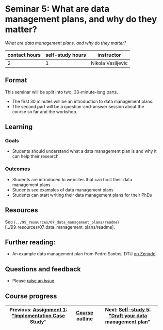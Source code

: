 # Seminar 5: What are data management plans, and why do they matter?

_What are data management plans, and why do they matter?_

| contact hours | self-study hours | instructor |
|---|---|---|
| 2 | 1 | Nikola Vasiljevic |


## Format
This seminar will be split into two, 30-minute-long parts.
- The first 30 minutes will be an introduction to data management plans.
- The second part will be a question-and-answer session about the course so far and the workshop.

## Learning

### Goals
- Students should understand what a data management plan is and why it can help their research

### Outcomes
- Students are introduced to websites that can host their data management plans
- Students see examples of data management plans
- Students can start writing their data management plans for their PhDs

## Resources
See (`../99_resources/07_data_management_plans/readme`)[../99_resources/07_data_management_plans/readme].

## Further reading:
- An example data management plan from Pedro Santos, DTU [on Zenodo](https://zenodo.org/record/4009127).

## Questions and feedback
- Please [raise an issue](../../issues).

## Course progress
| Previous: [Assignment 1: "Implementation Case Study"](../09_assignment1/readme.md) | [Course outline](../readme.md#course-outline) |Next: [Self-study 5: "Draft your data management plan"](../11_selfstudy5/readme.md) |
|--|--|--|
